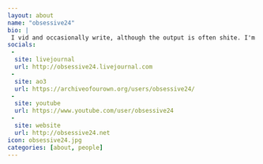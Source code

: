 ```yaml
---
layout: about
name: "obsessive24"
bio: |
 I vid and occasionally write, although the output is often shite. I'm Chinese. INTJ. Non-practicing lawyer. Lover of handbags and shoes and all things Hermès.
socials:
 -
  site: livejournal
  url: http://obsessive24.livejournal.com
 -
  site: ao3
  url: https://archiveofourown.org/users/obsessive24/
 - 
  site: youtube
  url: https://www.youtube.com/user/obsessive24
 -
  site: website
  url: http://obsessive24.net
icon: obsessive24.jpg
categories: [about, people]
---
```

